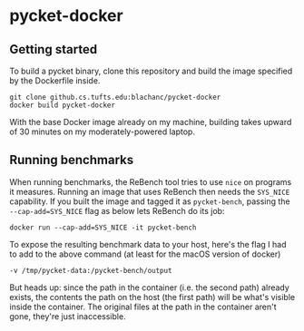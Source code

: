 # pycket-docker

## Getting started

To build a pycket binary, clone this repository and build the image
specified by the Dockerfile inside.

```
git clone github.cs.tufts.edu:blachanc/pycket-docker
docker build pycket-docker
```

With the base Docker image already on my machine, building takes
upward of 30 minutes on my moderately-powered laptop.

## Running benchmarks

When running benchmarks, the ReBench tool tries to use `nice` on
programs it measures. Running an image that uses ReBench then needs
the `SYS_NICE` capability. If you built the image and tagged it as
`pycket-bench`, passing the `--cap-add=SYS_NICE` flag as below lets
ReBench do its job:

```
docker run --cap-add=SYS_NICE -it pycket-bench
```

To expose the resulting benchmark data to your host, here's the flag I
had to add to the above command (at least for the macOS version of
docker)

``-v /tmp/pycket-data:/pycket-bench/output``

But heads up: since the path in the container (i.e. the second path)
already exists, the contents the path on the host (the first path)
will be what's visible inside the container. The original files at the
path in the container aren't gone, they're just inaccessible.
